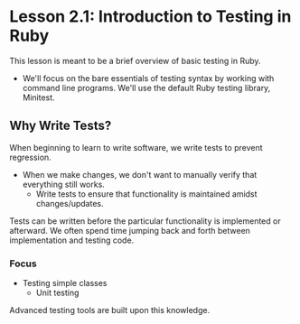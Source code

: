 # Lesson 2.1: Introduction to Testing in Ruby 

This lesson is meant to be a brief overview of basic testing in Ruby.
- We'll focus on the bare essentials of testing syntax by working with command line programs. We'll use the default Ruby testing library, Minitest.

## Why Write Tests?

When beginning to learn to write software, we write tests to prevent regression. 
  - When we make changes, we don't want to manually verify that everything still works. 
    - Write tests to ensure that functionality is maintained amidst changes/updates.

Tests can be written before the particular functionality is implemented or afterward. We often spend time jumping back and forth between implementation and testing code. 

### Focus 
- Testing simple classes
  - Unit testing

Advanced testing tools are built upon this knowledge. 
